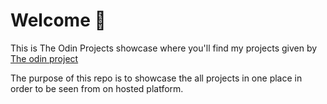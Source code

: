 # Welcome 👋

 This is The Odin Projects showcase where you'll find my projects given by [The odin project](https://www.theodinproject.com/paths/foundations/courses/foundations)

The purpose of this repo is to showcase the all projects in one place in order to be seen from on hosted platform.